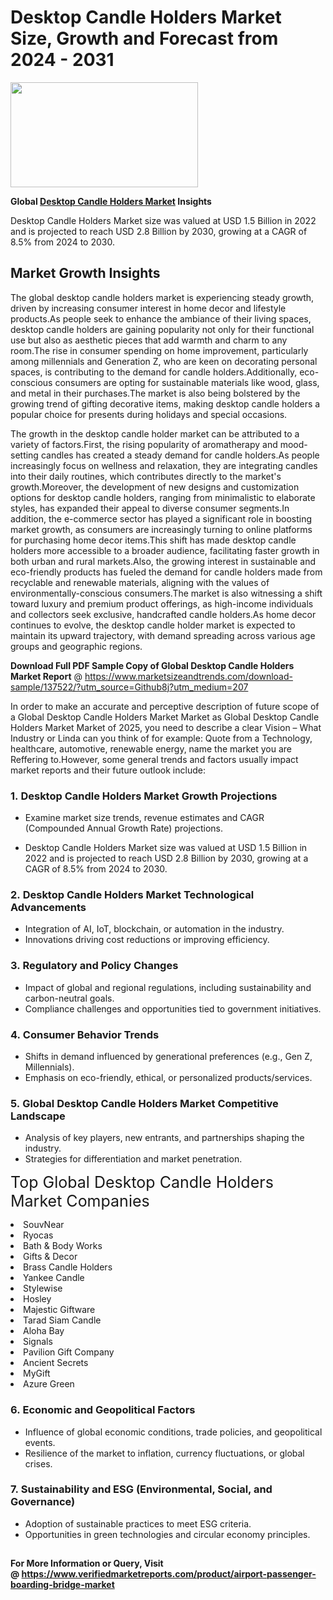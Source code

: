 <H1>Desktop Candle Holders Market Size, Growth and Forecast from 2024 - 2031</H1><img class="aligncenter size-medium wp-image-584254" src="https://thirdeyenews.in/wp-content/uploads/2024/09/Global-Market-Research-300x168.jpeg" alt="" width="300" height="168" /><p><strong>Global&nbsp;<a href="https://www.marketsizeandtrends.com/download-sample/137522/?utm_source=Github8j?utm_medium=207">Desktop Candle Holders Market</a> Insights</strong></p><p>Desktop Candle Holders Market size was valued at USD 1.5 Billion in 2022 and is projected to reach USD 2.8 Billion by 2030, growing at a CAGR of 8.5% from 2024 to 2030.</p><p><h2>Market Growth Insights</h2> <p>The global desktop candle holders market is experiencing steady growth, driven by increasing consumer interest in home decor and lifestyle products.As people seek to enhance the ambiance of their living spaces, desktop candle holders are gaining popularity not only for their functional use but also as aesthetic pieces that add warmth and charm to any room.The rise in consumer spending on home improvement, particularly among millennials and Generation Z, who are keen on decorating personal spaces, is contributing to the demand for candle holders.Additionally, eco-conscious consumers are opting for sustainable materials like wood, glass, and metal in their purchases.The market is also being bolstered by the growing trend of gifting decorative items, making desktop candle holders a popular choice for presents during holidays and special occasions. </p> <p>The growth in the desktop candle holder market can be attributed to a variety of factors.First, the rising popularity of aromatherapy and mood-setting candles has created a steady demand for candle holders.As people increasingly focus on wellness and relaxation, they are integrating candles into their daily routines, which contributes directly to the market's growth.Moreover, the development of new designs and customization options for desktop candle holders, ranging from minimalistic to elaborate styles, has expanded their appeal to diverse consumer segments.In addition, the e-commerce sector has played a significant role in boosting market growth, as consumers are increasingly turning to online platforms for purchasing home decor items.This shift has made desktop candle holders more accessible to a broader audience, facilitating faster growth in both urban and rural markets.Also, the growing interest in sustainable and eco-friendly products has fueled the demand for candle holders made from recyclable and renewable materials, aligning with the values of environmentally-conscious consumers.The market is also witnessing a shift toward luxury and premium product offerings, as high-income individuals and collectors seek exclusive, handcrafted candle holders.As home decor continues to evolve, the desktop candle holder market is expected to maintain its upward trajectory, with demand spreading across various age groups and geographic regions.</p><p><span class=""><strong>Download Full PDF Sample Copy of Global Desktop Candle Holders Market Report</strong> @ <a href="https://www.marketsizeandtrends.com/download-sample/137522/?utm_source=Github8j?utm_medium=207" target="_blank">https://www.marketsizeandtrends.com/download-sample/137522/?utm_source=Github8j?utm_medium=207</a></span></p><p>In order to make an accurate and perceptive description of future scope of a Global&nbsp;Desktop Candle Holders Market Market as Global&nbsp;Desktop Candle Holders Market Market of 2025, you need to describe a clear Vision &ndash; What Industry or Linda can you think of for example: Quote from a Technology, healthcare, automotive, renewable energy, name the market you are Reffering to.However, some general trends and factors usually impact market reports and their future outlook include:</p><h3>1.&nbsp;<strong>Desktop Candle Holders Market Growth Projections</strong></h3><ul><li>Examine market size trends, revenue estimates and CAGR (Compounded Annual Growth Rate) projections.</li><li><p>Desktop Candle Holders Market size was valued at USD 1.5 Billion in 2022 and is projected to reach USD 2.8 Billion by 2030, growing at a CAGR of 8.5% from 2024 to 2030.</p></li></ul><h3>2.&nbsp;<strong>Desktop Candle Holders Market Technological Advancements</strong></h3><ul><li>Integration of AI, IoT, blockchain, or automation in the industry.</li><li>Innovations driving cost reductions or improving efficiency.</li></ul><h3>3.&nbsp;<strong>Regulatory and Policy Changes</strong></h3><ul><li>Impact of global and regional regulations, including sustainability and carbon-neutral goals.</li><li>Compliance challenges and opportunities tied to government initiatives.</li></ul><h3>4.&nbsp;<strong>Consumer Behavior Trends</strong></h3><ul><li>Shifts in demand influenced by generational preferences (e.g., Gen Z, Millennials).</li><li>Emphasis on eco-friendly, ethical, or personalized products/services.</li></ul><h3>5.&nbsp;<strong>Global Desktop Candle Holders Market Competitive Landscape</strong></h3><ul><li>Analysis of key players, new entrants, and partnerships shaping the industry.</li><li>Strategies for differentiation and market penetration.</li></ul><p data-pm-slice="1 1 []"><span style="color: inherit; font-family: inherit; font-size: 25px;">Top Global Desktop Candle Holders Market Companies</span></p><div class="" data-test-id=""><p><li>SouvNear</li><li> Ryocas</li><li> Bath & Body Works</li><li> Gifts & Decor</li><li> Brass Candle Holders</li><li> Yankee Candle</li><li> Stylewise</li><li> Hosley</li><li> Majestic Giftware</li><li> Tarad Siam Candle</li><li> Aloha Bay</li><li> Signals</li><li> Pavilion Gift Company</li><li> Ancient Secrets</li><li> MyGift</li><li> Azure Green</li></p></div><h3>6.&nbsp;<strong>Economic and Geopolitical Factors</strong></h3><ul><li>Influence of global economic conditions, trade policies, and geopolitical events.</li><li>Resilience of the market to inflation, currency fluctuations, or global crises.</li></ul><h3>7.&nbsp;<strong>Sustainability and ESG (Environmental, Social, and Governance)</strong></h3><ul><li>Adoption of sustainable practices to meet ESG criteria.</li><li>Opportunities in green technologies and circular economy principles.</li></ul><h2><strong style="font-size: 14px;">For More Information or Query, Visit @&nbsp;</strong><a style="background-color: #ffffff; font-size: 14px;" href="https://www.marketsizeandtrends.com/report/desktop-candle-holders-market/" target="_blank">https://www.verifiedmarketreports.com/product/airport-passenger-boarding-bridge-market</a></h2>